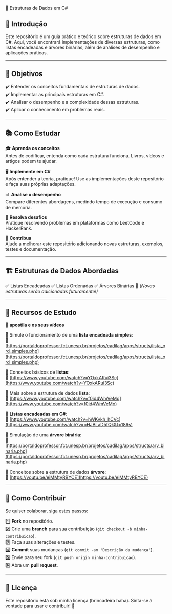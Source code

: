 📌 Estruturas de Dados em C#

## 📖 Introdução  

Este repositório é um guia prático e teórico sobre estruturas de dados em C#. Aqui, você encontrará implementações de diversas estruturas, como listas encadeadas e árvores binárias, além de análises de desempenho e aplicações práticas.  

---

## 🎯 Objetivos  

✔️ Entender os conceitos fundamentais de estruturas de dados.  
✔️ Implementar as principais estruturas em C#.  
✔️ Analisar o desempenho e a complexidade dessas estruturas.  
✔️ Aplicar o conhecimento em problemas reais.  

---

## 📚 Como Estudar  

🎓 **Aprenda os conceitos**  
Antes de codificar, entenda como cada estrutura funciona. Livros, vídeos e artigos podem te ajudar.  

🖥️ **Implemente em C#**  
Após entender a teoria, pratique! Use as implementações deste repositório e faça suas próprias adaptações.  

📊 **Analise o desempenho**  
Compare diferentes abordagens, medindo tempo de execução e consumo de memória.  

🚀 **Resolva desafios**  
Pratique resolvendo problemas em plataformas como LeetCode e HackerRank.  

🤝 **Contribua**  
Ajude a melhorar este repositório adicionando novas estruturas, exemplos, testes e documentação.  

---

## 🏗️ Estruturas de Dados Abordadas  

✅ Listas Encadeadas
✅ Listas Ordenadas
✅ Árvores Binárias
🚧 *(Novas estruturas serão adicionadas futuramente!)*  

---

## 🔗 Recursos de Estudo  

📘 **apostila e os seus vídeos**  

📌 Simule o funcionamento de uma **lista encadeada simples**:  
🔗 [https://portaldoprofessor.fct.unesp.br/projetos/cadilag/apps/structs/lista_ord_simples.php](https://portaldoprofessor.fct.unesp.br/projetos/cadilag/apps/structs/lista_ord_simples.php)  

📌 Conceitos básicos de **listas**:  
🎥 [https://www.youtube.com/watch?v=YOxkARui3Sc](https://www.youtube.com/watch?v=YOxkARui3Sc)  

📌 Mais sobre a estrutura de dados **lista**:  
🔗 [https://www.youtube.com/watch?v=f0id4WmVeMo](https://www.youtube.com/watch?v=f0id4WmVeMo)  

📌 **Listas encadeadas em C#**:  
🎥 [https://www.youtube.com/watch?v=hWKvkh_hCVc](https://www.youtube.com/watch?v=oHJBLaD5fQk&t=186s)  

📌 Simulação de uma **árvore binária**:  
🔗 [https://portaldoprofessor.fct.unesp.br/projetos/cadilag/apps/structs/arv_binaria.php](https://portaldoprofessor.fct.unesp.br/projetos/cadilag/apps/structs/arv_binaria.php)  

📌 Conceitos sobre a estrutura de dados **árvore**:  
🎥 [https://youtu.be/eiMMtyRBYCE](https://youtu.be/eiMMtyRBYCE)  

---

## 🔧 Como Contribuir  

Se quiser colaborar, siga estes passos:  

1️⃣ **Fork** no repositório.  
2️⃣ Crie uma **branch** para sua contribuição (`git checkout -b minha-contribuicao`).  
3️⃣ Faça suas alterações e testes.  
4️⃣ **Commit** suas mudanças (`git commit -am 'Descrição da mudança'`).  
5️⃣ Envie para seu fork (`git push origin minha-contribuicao`).  
6️⃣ Abra um **pull request**.  

---

## 📝 Licença  

Este repositório está sob minha licença (brincadeira haha). Sinta-se à vontade para usar e contribuir! 🚀  





